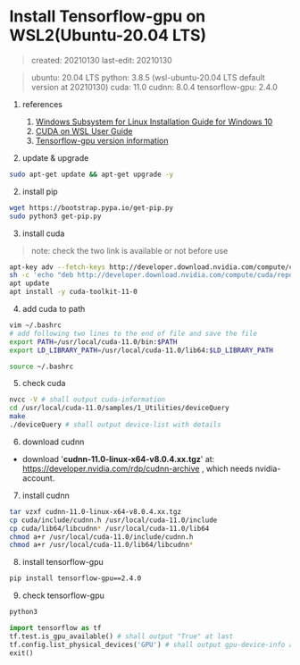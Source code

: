 # Install Tensorflow-gpu on WSL2(Ubuntu-20.04 LTS)
> created: 20210130
> last-edit: 20210130

> ubuntu: 20.04 LTS
> python: 3.8.5 (wsl-ubuntu-20.04 LTS default version at 20210130)
> cuda: 11.0
> cudnn: 8.0.4
> tensorflow-gpu: 2.4.0

1. references
   1. [Windows Subsystem for Linux Installation Guide for Windows 10](https://docs.microsoft.com/en-us/windows/wsl/install-win10)
   2. [CUDA on WSL User Guide](https://docs.nvidia.com/cuda/wsl-user-guide/index.html)
   3. [Tensorflow-gpu version information](https://www.tensorflow.org/install/source#gpu_support_3)

2. update & upgrade
```bash 
sudo apt-get update && apt-get upgrade -y
```
2. install pip
```bash
wget https://bootstrap.pypa.io/get-pip.py
sudo python3 get-pip.py
```
3. install cuda
> note: check the two link is available or not before use
```bash
apt-key adv --fetch-keys http://developer.download.nvidia.com/compute/cuda/repos/ubuntu2004/x86_64/7fa2af80.pub
sh -c 'echo "deb http://developer.download.nvidia.com/compute/cuda/repos/ubuntu2004/x86_64 /" > /etc/apt/sources.list.d/cuda.list'
apt update
apt install -y cuda-toolkit-11-0
```
4. add cuda to path
```bash
vim ~/.bashrc
# add following two lines to the end of file and save the file
export PATH=/usr/local/cuda-11.0/bin:$PATH
export LD_LIBRARY_PATH=/usr/local/cuda-11.0/lib64:$LD_LIBRARY_PATH

source ~/.bashrc
```
5. check cuda
```bash
nvcc -V # shall output cuda-information
cd /usr/local/cuda-11.0/samples/1_Utilities/deviceQuery
make
./deviceQuery # shall output device-list with details
```
6. download cudnn
* download '**cudnn-11.0-linux-x64-v8.0.4.xx.tgz**' at: https://developer.nvidia.com/rdp/cudnn-archive , which needs nvidia-account.
7. install cudnn
```bash
tar vzxf cudnn-11.0-linux-x64-v8.0.4.xx.tgz
cp cuda/include/cudnn.h /usr/local/cuda-11.0/include
cp cuda/lib64/libcudnn* /usr/local/cuda-11.0/lib64
chmod a+r /usr/local/cuda-11.0/include/cudnn.h
chmod a+r /usr/local/cuda-11.0/lib64/libcudnn*
```
8. install tensorflow-gpu
```bash
pip install tensorflow-gpu==2.4.0
```
9. check tensorflow-gpu
```bash
python3
```
```python
import tensorflow as tf
tf.test.is_gpu_available() # shall output "True" at last
tf.config.list_physical_devices('GPU') # shall output gpu-device-info at first and device-list at last
exit()
```
